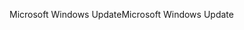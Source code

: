 <span data-ttu-id="e78fe-101">Microsoft Windows Update</span><span class="sxs-lookup"><span data-stu-id="e78fe-101">Microsoft Windows Update</span></span>